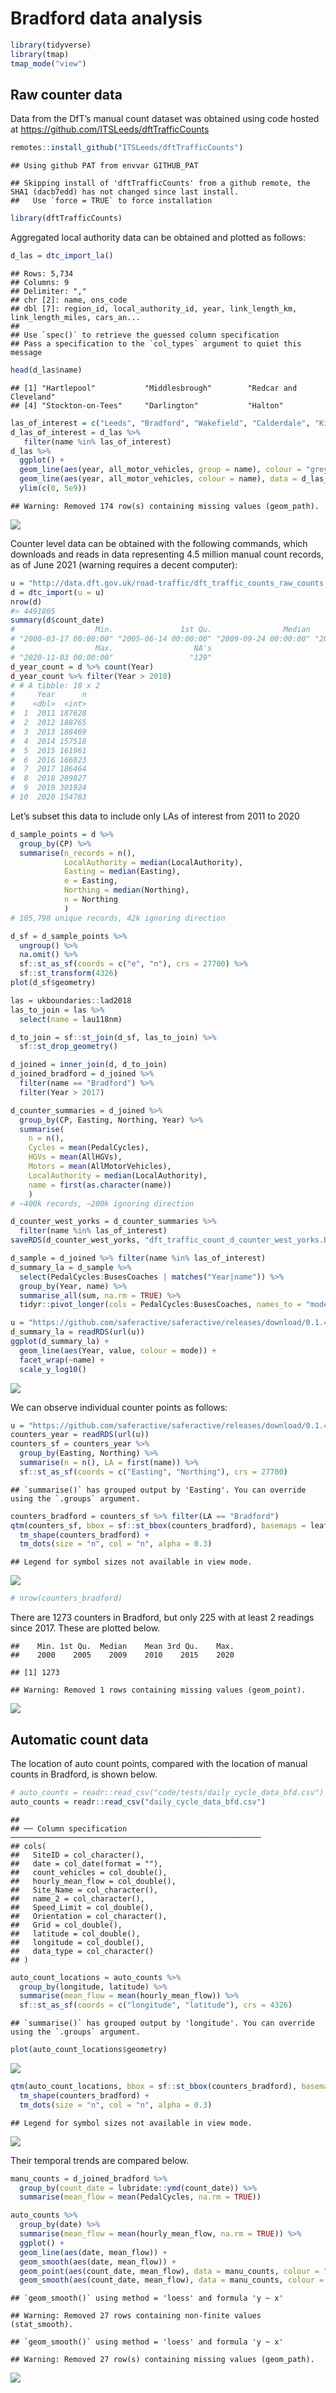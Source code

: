 Bradford data analysis
================

``` r
library(tidyverse)
library(tmap)
tmap_mode("view")
```

## Raw counter data

Data from the DfT’s manual count dataset was obtained using code hosted
at <https://github.com/ITSLeeds/dftTrafficCounts>

``` r
remotes::install_github("ITSLeeds/dftTrafficCounts")
```

    ## Using github PAT from envvar GITHUB_PAT

    ## Skipping install of 'dftTrafficCounts' from a github remote, the SHA1 (dacb7edd) has not changed since last install.
    ##   Use `force = TRUE` to force installation

``` r
library(dftTrafficCounts)
```

Aggregated local authority data can be obtained and plotted as follows:

``` r
d_las = dtc_import_la()
```

    ## Rows: 5,734
    ## Columns: 9
    ## Delimiter: ","
    ## chr [2]: name, ons_code
    ## dbl [7]: region_id, local_authority_id, year, link_length_km, link_length_miles, cars_an...
    ## 
    ## Use `spec()` to retrieve the guessed column specification
    ## Pass a specification to the `col_types` argument to quiet this message

``` r
head(d_las$name)
```

    ## [1] "Hartlepool"           "Middlesbrough"        "Redcar and Cleveland"
    ## [4] "Stockton-on-Tees"     "Darlington"           "Halton"

``` r
las_of_interest = c("Leeds", "Bradford", "Wakefield", "Calderdale", "Kirklees")
d_las_of_interest = d_las %>%
   filter(name %in% las_of_interest)
d_las %>% 
  ggplot() +
  geom_line(aes(year, all_motor_vehicles, group = name), colour = "grey") +
  geom_line(aes(year, all_motor_vehicles, colour = name), data = d_las_of_interest, size = 1.2) +
  ylim(c(0, 5e9))
```

    ## Warning: Removed 174 row(s) containing missing values (geom_path).

![](bradford_files/figure-gfm/cars-1.png)<!-- -->

Counter level data can be obtained with the following commands, which
downloads and reads in data representing 4.5 million manual count
records, as of June 2021 (warning requires a decent computer):

``` r
u = "http://data.dft.gov.uk/road-traffic/dft_traffic_counts_raw_counts.zip"
d = dtc_import(u = u)
nrow(d)
#> 4491805
summary(d$count_date)
#                  Min.               1st Qu.                Median                  Mean               3rd Qu. 
# "2000-03-17 00:00:00" "2005-06-14 00:00:00" "2009-09-24 00:00:00" "2010-06-22 13:06:26" "2015-10-07 00:00:00" 
#                  Max.                  NA's 
# "2020-11-03 00:00:00"                 "129" 
d_year_count = d %>% count(Year)
d_year_count %>% filter(Year > 2010)
# # A tibble: 10 x 2
#     Year      n
#    <dbl>  <int>
#  1  2011 187628
#  2  2012 188765
#  3  2013 188469
#  4  2014 157518
#  5  2015 161961
#  6  2016 166823
#  7  2017 186464
#  8  2018 289827
#  9  2019 301924
# 10  2020 154783
```

Let’s subset this data to include only LAs of interest from 2011 to 2020

``` r
d_sample_points = d %>% 
  group_by(CP) %>% 
  summarise(n_records = n(),
            LocalAuthority = median(LocalAuthority),
            Easting = median(Easting),
            e = Easting,
            Northing = median(Northing),
            n = Northing
            )
# 105,798 unique records, 42k ignoring direction

d_sf = d_sample_points %>% 
  ungroup() %>% 
  na.omit() %>% 
  sf::st_as_sf(coords = c("e", "n"), crs = 27700) %>% 
  sf::st_transform(4326)
plot(d_sf$geometry)

las = ukboundaries::lad2018
las_to_join = las %>% 
  select(name = lau118nm)

d_to_join = sf::st_join(d_sf, las_to_join) %>% 
  sf::st_drop_geometry()

d_joined = inner_join(d, d_to_join)
d_joined_bradford = d_joined %>% 
  filter(name == "Bradford") %>% 
  filter(Year > 2017)

d_counter_summaries = d_joined %>% 
  group_by(CP, Easting, Northing, Year) %>% 
  summarise(
    n = n(),
    Cycles = mean(PedalCycles),
    HGVs = mean(AllHGVs),
    Motors = mean(AllMotorVehicles),
    LocalAuthority = median(LocalAuthority),
    name = first(as.character(name))
    )
# ~400k records, ~200k ignoring direction

d_counter_west_yorks = d_counter_summaries %>% 
  filter(name %in% las_of_interest)
saveRDS(d_counter_west_yorks, "dft_traffic_count_d_counter_west_yorks.Rds")

d_sample = d_joined %>% filter(name %in% las_of_interest)
d_summary_la = d_sample %>%
  select(PedalCycles:BusesCoaches | matches("Year|name")) %>% 
  group_by(Year, name) %>%
  summarise_all(sum, na.rm = TRUE) %>%
  tidyr::pivot_longer(cols = PedalCycles:BusesCoaches, names_to = "mode")
```

``` r
u = "https://github.com/saferactive/saferactive/releases/download/0.1.4/dft_traffic_counts_d_summary_la.Rds"
d_summary_la = readRDS(url(u))
ggplot(d_summary_la) +
  geom_line(aes(Year, value, colour = mode)) +
  facet_wrap(~name) +
  scale_y_log10()
```

![](bradford_files/figure-gfm/unnamed-chunk-6-1.png)<!-- -->

We can observe individual counter points as follows:

``` r
u = "https://github.com/saferactive/saferactive/releases/download/0.1.4/dft_traffic_count_d_counter_west_yorks.Rds"
counters_year = readRDS(url(u))
counters_sf = counters_year %>% 
  group_by(Easting, Northing) %>% 
  summarise(n = n(), LA = first(name)) %>% 
  sf::st_as_sf(coords = c("Easting", "Northing"), crs = 27700)
```

    ## `summarise()` has grouped output by 'Easting'. You can override using the `.groups` argument.

``` r
counters_bradford = counters_sf %>% filter(LA == "Bradford")
qtm(counters_sf, bbox = sf::st_bbox(counters_bradford), basemaps = leaflet::providers$OpenStreetMap.Mapnik) +
  tm_shape(counters_bradford) +
  tm_dots(size = "n", col = "n", alpha = 0.3) 
```

    ## Legend for symbol sizes not available in view mode.

![](bradford_files/figure-gfm/unnamed-chunk-7-1.png)<!-- -->

``` r
# nrow(counters_bradford)
```

There are 1273 counters in Bradford, but only 225 with at least 2
readings since 2017. These are plotted below.

    ##    Min. 1st Qu.  Median    Mean 3rd Qu.    Max. 
    ##    2000    2005    2009    2010    2015    2020

    ## [1] 1273

    ## Warning: Removed 1 rows containing missing values (geom_point).

![](bradford_files/figure-gfm/unnamed-chunk-8-1.png)<!-- -->

## Automatic count data

The location of auto count points, compared with the location of manual
counts in Bradford, is shown below.

``` r
# auto_counts = readr::read_csv("code/tests/daily_cycle_data_bfd.csv")
auto_counts = readr::read_csv("daily_cycle_data_bfd.csv")
```

    ## 
    ## ── Column specification ────────────────────────────────────────────────────────
    ## cols(
    ##   SiteID = col_character(),
    ##   date = col_date(format = ""),
    ##   count_vehicles = col_double(),
    ##   hourly_mean_flow = col_double(),
    ##   Site_Name = col_character(),
    ##   name_2 = col_character(),
    ##   Speed_Limit = col_double(),
    ##   Orientation = col_character(),
    ##   Grid = col_double(),
    ##   latitude = col_double(),
    ##   longitude = col_double(),
    ##   data_type = col_character()
    ## )

``` r
auto_count_locations = auto_counts %>% 
  group_by(longitude, latitude) %>% 
  summarise(mean_flow = mean(hourly_mean_flow)) %>% 
  sf::st_as_sf(coords = c("longitude", "latitude"), crs = 4326)
```

    ## `summarise()` has grouped output by 'longitude'. You can override using the `.groups` argument.

``` r
plot(auto_count_locations$geometry)
```

![](bradford_files/figure-gfm/pressure-1.png)<!-- -->

``` r
qtm(auto_count_locations, bbox = sf::st_bbox(counters_bradford), basemaps = leaflet::providers$OpenStreetMap.Mapnik) +
  tm_shape(counters_bradford) +
  tm_dots(size = "n", col = "n", alpha = 0.3) 
```

    ## Legend for symbol sizes not available in view mode.

![](bradford_files/figure-gfm/pressure-2.png)<!-- -->

Their temporal trends are compared below.

``` r
manu_counts = d_joined_bradford %>% 
  group_by(count_date = lubridate::ymd(count_date)) %>% 
  summarise(mean_flow = mean(PedalCycles, na.rm = TRUE))

auto_counts %>% 
  group_by(date) %>% 
  summarise(mean_flow = mean(hourly_mean_flow, na.rm = TRUE)) %>% 
  ggplot() +
  geom_line(aes(date, mean_flow)) +
  geom_smooth(aes(date, mean_flow)) +
  geom_point(aes(count_date, mean_flow), data = manu_counts, colour = "red") +
  geom_smooth(aes(count_date, mean_flow), data = manu_counts, colour = "red") 
```

    ## `geom_smooth()` using method = 'loess' and formula 'y ~ x'

    ## Warning: Removed 27 rows containing non-finite values (stat_smooth).

    ## `geom_smooth()` using method = 'loess' and formula 'y ~ x'

    ## Warning: Removed 27 row(s) containing missing values (geom_path).

![](bradford_files/figure-gfm/unnamed-chunk-9-1.png)<!-- -->
